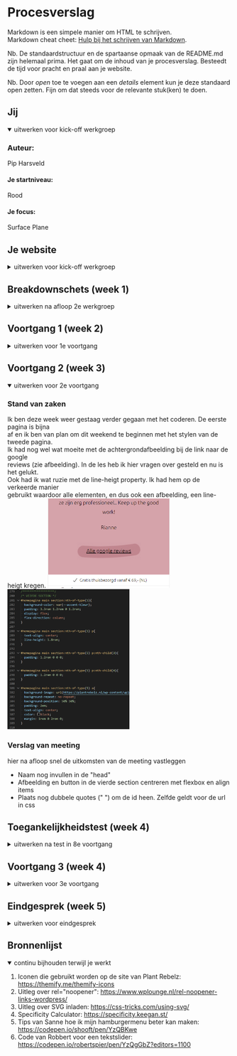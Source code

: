 # Procesverslag
Markdown is een simpele manier om HTML te schrijven.  
Markdown cheat cheet: [Hulp bij het schrijven van Markdown](https://github.com/adam-p/markdown-here/wiki/Markdown-Cheatsheet).

Nb. De standaardstructuur en de spartaanse opmaak van de README.md zijn helemaal prima. Het gaat om de inhoud van je procesverslag. Besteedt de tijd voor pracht en praal aan je website.

Nb. Door *open* toe te voegen aan een *details* element kun je deze standaard open zetten. Fijn om dat steeds voor de relevante stuk(ken) te doen.





## Jij

<details open>
<summary>uitwerken voor kick-off werkgroep</summary>

### Auteur:
Pip Harsveld

#### Je startniveau:
Rood

#### Je focus:
Surface Plane

</details>





## Je website

<details>
<summary>uitwerken voor kick-off werkgroep</summary>

### Je opdracht:
link naar de website die ik ga maken:
(https://www.plantrebelz.nl/)

#### Screenshot(s) van de eerste pagina (small screen): 
Home | Plant Rebelz  
Viewport:  
<img src="images/screenshot-homepagina1.png" width="375px" alt="viewport homepagina Plant Rebelz">  
Hele homepage onder elkaar:  
<img src="images/screenshot-homepagina2.png" width="375px" alt="hele homepagina Plant Rebelz">

#### Screenshot(s) van de tweede pagina (small screen):
Stekjes kopen | Plant Rebelz  
Viewport:  
<img src="images/screenshot-stekjeskopen1.png" width="375px" alt="viewport detailpagina Plant Rebelz">  
Hele homepage onder elkaar:  
<img src="images/screenshot-stekjeskopen2.png" width="375px" alt="hele detailpagina Plant Rebelz">

 
</details>





## Breakdownschets (week 1)

<details>
<summary>uitwerken na afloop 2e werkgroep</summary>

### de homepagina: 
<img src="images/breakdown-homepagina.jpg" width="375px" alt="breakdown van de homepagina">

### de overzichtspagina: 
<img src="images/breakdown-stekjes.jpg" width="375px" alt="breakdown van de overzichtspagina">

### een dynamisch deel (menu): 
<img src="images/breakdown-menu.jpg" width="375px" alt="breakdown van een dynamisch deel (het menu)">

</details>





## Voortgang 1 (week 2)

<details>
<summary>uitwerken voor 1e voortgang</summary>

### Stand van zaken
Het coderen is deze week vrij goed gegaan. Ik ben niet tegen al te grote problemen  
gelopen en de eerste pagina begint nu echt al te lijken op de site van Plant Rebelz!  
Wel had ik wat problemen om de content in de roze balk (zie screenshot) zowel  
horizontaal als verticaal te centreren, maar met wat hulp is dat nu wel gelukt :)  
<img src="images/screenshot-roze-balk.PNG" width="275px" alt="screenshot van een roze balkje met content">


### Verslag van meeting
hier na afloop snel de uitkomsten van de meeting vastleggen

- Probeer overal dezelfe waardes te gebruiken (px,em,%,vh,vw etc worden nu allemaal gebruikt)
- Kijk of het lukt om SVG's in te laden i.p.v. image tag
- Als je voor elke pagina één id gebruikt, is het makkelijker te stylen
- Andere tag gebruiken voor het euro-tekens
- Er bestaan speciale tags voor reviews

</details>





## Voortgang 2 (week 3)

<details open>
<summary>uitwerken voor 2e voortgang</summary>

### Stand van zaken
Ik ben deze week weer gestaag verder gegaan met het coderen. De eerste pagina is bijna  
af en ik ben van plan om dit weekend te beginnen met het stylen van de tweede pagina.  
Ik had nog wel wat moeite met de achtergrondafbeelding bij de link naar de google  
reviews (zie afbeelding). In de les heb ik hier vragen over gesteld en nu is het gelukt.  
Ook had ik wat ruzie met de line-heigt property. Ik had hem op de verkeerde manier  
gebruikt waardoor alle elementen, en dus ook een afbeelding, een line-heigt kregen.
<img src="images/screenshot-link-met-achtergrondafbeelding.PNG" width="275px" alt="screenshot van een link met een achtergrondafbeelding">  
<img src="images/screenshot-code-link-met-achtergrondafbeelding.PNG" width="275px" alt="screenshot de bijbehorende code">

### Verslag van meeting
hier na afloop snel de uitkomsten van de meeting vastleggen

- Naam nog invullen in de "head"
- Afbeelding en button in de vierde section centreren met flexbox en align items
- Plaats nog dubbele quotes (" ") om de id heen. Zelfde geldt voor de url in css

</details>





## Toegankelijkheidstest (week 4)

<details>
<summary>uitwerken na test in 8e voortgang</summary>

### Bevindingen
Lijst met je bevindingen die in de test naar voren kwamen:

#### Hamburgermenu werkt niet helemaal lekker
Je kan niet met de tab-toets door het menu gaan. Wel kan je het menu openen en sluiten,  
maar je kan niet de menu items selecteren.  

Oplossing: geen img gebruiken voor het hamburgermenu, maar dmv linear gradient de drie  
streepjes met code "tekenen". Ook ga ik ipv werken met transform: translate(100%) werken  
met transform: scale(0). Ik hoop dat ik op die manier dit kan oplossen.


#### "Voer engels in"
Op mijn tweede pagina (stekjes.html) zegt de screenreader voor vrijwel elk element "voer  
engels in".  

Oplossing: "HTML lang=" veranderen van eng naar nl.


#### Winkelmandje selecteren met tab
Het is niet mogelijk om met de tab-toets naar het winkelmandjeicoon te navigeren en hem  
vervolgens te selecteren.  

Oplossing: De image verpakken in een link (a) element.


#### Social media icons selecteren met tab
Het is niet mogelijk om met de tab-toets naar de socialmediaicons te navigeren en ze  
vervolgens te selecteren.  

Oplossing: De images verpakken in een link (a) element.


#### Borders bij focus niet zichtbaar 
Ik heb bij de focus state de elementen een zwarte border gegeven, maar ik heb ook zwarte  
buttons op mijn website staan. Bij deze zwarte buttons is de zwarte lijn dus niet goed  
zichtbaar.

Oplossing: De zwarte buttons een andere kleur border geven bij de focus state.

</details>





## Voortgang 3 (week 4)

<details>
<summary>uitwerken voor 3e voortgang</summary>

### Stand van zaken
hier dit ging goed & dit was lastig (neem ook screenshots op van delen van je website en code)


### Verslag van meeting
hier na afloop snel de uitkomsten van de meeting vastleggen

- punt 1
- punt 2
- nog een punt
- ...

</details>





## Eindgesprek (week 5)

<details>
<summary>uitwerken voor eindgesprek</summary>

### Stand van zaken
hier dit ging goed & dit was lastig (neem ook screenshots op van delen van je website en code)

### Screenshot(s)

hier screenshot(s) van je eindresultaat

</details>





## Bronnenlijst

<details open>
<summary>continu bijhouden terwijl je werkt</summary>

1. Iconen die gebruikt worden op de site van Plant Rebelz: https://themify.me/themify-icons
2. Uitleg over rel="noopener": https://www.wplounge.nl/rel-noopener-links-wordpress/
3. Uitleg over SVG inladen: https://css-tricks.com/using-svg/
4. Specificity Calculator: https://specificity.keegan.st/
5. Tips van Sanne hoe ik mijn hamburgermenu beter kan maken: https://codepen.io/shooft/pen/YzQBKwe
6. Code van Robbert voor een tekstslider: https://codepen.io/robertspier/pen/YzQgGbZ?editors=1100

</details>